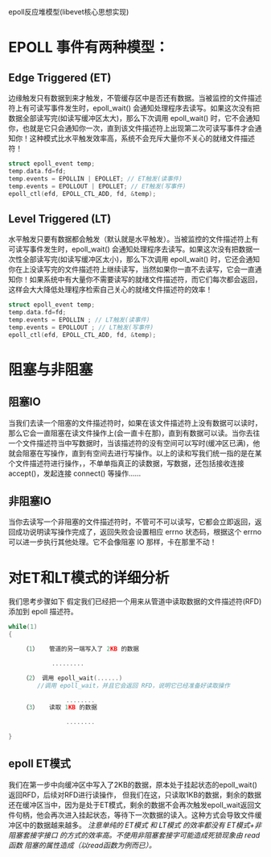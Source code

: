  epoll反应堆模型(libevet核心思想实现)

# EPOLL 事件有两种模型：

## Edge Triggered (ET) 
边缘触发只有数据到来才触发，不管缓存区中是否还有数据。当被监控的文件描述符上有可读写事件发生时，epoll_wait() 会通知处理程序去读写。如果这次没有把数据全部读写完(如读写缓冲区太大)，那么下次调用 epoll_wait() 时，它不会通知你，也就是它只会通知你一次，直到该文件描述符上出现第二次可读写事件才会通知你！这种模式比水平触发效率高，系统不会充斥大量你不关心的就绪文件描述符！
```c
struct epoll_event temp;
temp.data.fd=fd;
temp.events = EPOLLIN | EPOLLET; // ET触发(读事件)
temp.events = EPOLLOUT | EPOLLET; // ET触发(写事件)
epoll_ctl(efd, EPOLL_CTL_ADD, fd, &temp);
 ```


## Level Triggered (LT) 
水平触发只要有数据都会触发（默认就是水平触发）。当被监控的文件描述符上有可读写事件发生时，epoll_wait() 会通知处理程序去读写。如果这次没有把数据一次性全部读写完(如读写缓冲区太小)，那么下次调用 epoll_wait() 时，它还会通知你在上没读写完的文件描述符上继续读写，当然如果你一直不去读写，它会一直通知你！如果系统中有大量你不需要读写的就绪文件描述符，而它们每次都会返回，这样会大大降低处理程序检索自己关心的就绪文件描述符的效率！

```c
struct epoll_event temp;
temp.data.fd=fd;
temp.events = EPOLLIN ; // LT触发(读事件)
temp.events = EPOLLOUT ; // LT触发(写事件)
epoll_ctl(efd, EPOLL_CTL_ADD, fd, &temp);
 ```

# 阻塞与非阻塞
## 阻塞IO
当我们去读一个阻塞的文件描述符时，如果在该文件描述符上没有数据可以读时，那么它会一直阻塞在读文件操作上(会一直卡在那)，直到有数据可以读。当你去往一个文件描述符当中写数据时，当该描述符的没有空间可以写时(缓冲区已满)，他就会阻塞在写操作，直到有空间去进行写操作。以上的读和写我们统一指的是在某个文件描述符进行操作，，不单单指真正的读数据，写数据，还包括接收连接 accept()，发起连接 connect() 等操作……
## 非阻塞IO
当你去读写一个非阻塞的文件描述符时，不管可不可以读写，它都会立即返回，返回成功说明读写操作完成了，返回失败会设置相应 errno 状态码，根据这个 errno 可以进一步执行其他处理。它不会像阻塞 IO 那样，卡在那里不动！

# 对ET和LT模式的详细分析
我们思考步骤如下
假定我们已经把一个用来从管道中读取数据的文件描述符(RFD)添加到 epoll 描述符。
```c
while(1)
{

    （1）   管道的另一端写入了 2KB 的数据

            ......... 

    （2） 调用 epoll_wait(......)
        //调用 epoll_wait，并且它会返回 RFD，说明它已经准备好读取操作

                ........
    （3）   读取 1KB 的数据

                ........

}
```

## epoll ET模式
我们在第一步中向缓冲区中写入了2KB的数据，原本处于挂起状态的epoll_wait()返回RFD，后续对RFD进行读操作，
但我们在这，只读取1KB的数据，剩余的数据还在缓冲区当中，因为是处于ET模式，剩余的数据不会再次触发epoll_wait返回文件句柄，他会再次进入挂起状态，等待下一次数据的读入。这种方式会导致文件缓冲区中的数据越来越多。
*注意单纯的 ET模式 和 LT模式 的效率都没有 ET模式+非阻塞套接字接口 的方式的效率高。不使用非阻塞套接字可能造成死锁现象由 read函数 阻塞的属性造成（以read函数为例而已）。*